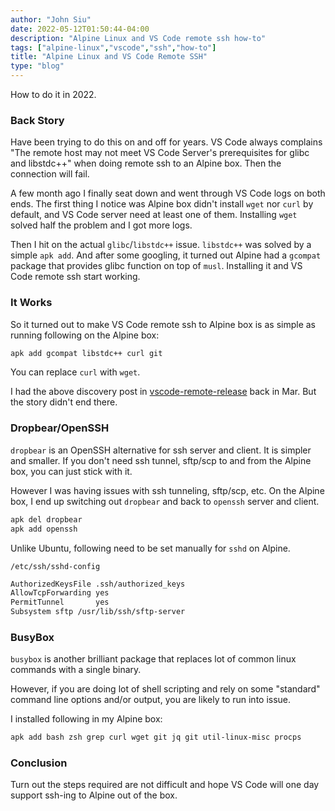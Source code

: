 ```yaml
---
author: "John Siu"
date: 2022-05-12T01:50:44-04:00
description: "Alpine Linux and VS Code remote ssh how-to"
tags: ["alpine-linux","vscode","ssh","how-to"]
title: "Alpine Linux and VS Code Remote SSH"
type: "blog"
---
```

How to do it in 2022.
<!--more-->

### Back Story

Have been trying to do this on and off for years. VS Code always complains "The remote host may not meet VS Code Server's prerequisites for glibc and libstdc++" when doing remote ssh to an Alpine box. Then the connection will fail.

A few month ago I finally seat down and went through VS Code logs on both ends. The first thing I notice was Alpine box didn't install `wget` nor `curl` by default, and VS Code server need at least one of them. Installing `wget` solved half the problem and I got more logs.

Then I hit on the actual `glibc`/`libstdc++` issue. `libstdc++` was solved by a simple `apk add`. And after some googling, it turned out Alpine had a `gcompat` package that provides glibc function on top of `musl`. Installing it and VS Code remote ssh start working.

### It Works

So it turned out to make VS Code remote ssh to Alpine box is as simple as running following on the Alpine box:

```sh
apk add gcompat libstdc++ curl git
```
You can replace `curl` with `wget`.

I had the above discovery post in [vscode-remote-release](https://github.com/microsoft/vscode-remote-release/issues/6347#issuecomment-1079430646) back in Mar. But the story didn't end there.

### Dropbear/OpenSSH

`dropbear` is an OpenSSH alternative for ssh server and client. It is simpler and smaller. If you don't need ssh tunnel, sftp/scp to and from the Alpine box, you can just stick with it.

However I was having issues with ssh tunneling, sftp/scp, etc. On the Alpine box, I end up switching out `dropbear` and back to `openssh` server and client.

```sh
apk del dropbear
apk add openssh
```

Unlike Ubuntu, following need to be set manually for `sshd` on Alpine.

`/etc/ssh/sshd-config`

```sh
AuthorizedKeysFile .ssh/authorized_keys
AllowTcpForwarding yes
PermitTunnel       yes
Subsystem sftp /usr/lib/ssh/sftp-server
```

### BusyBox

`busybox` is another brilliant package that replaces lot of common linux commands with a single binary.

However, if you are doing lot of shell scripting and rely on some "standard" command line options and/or output, you are likely to run into issue.

I installed following in my Alpine box:

```sh
apk add bash zsh grep curl wget git jq git util-linux-misc procps
```

### Conclusion

Turn out the steps required are not difficult and hope VS Code will one day support ssh-ing to Alpine out of the box.
